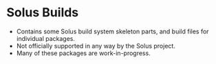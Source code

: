 # Solus Builds

- Contains some Solus build system skeleton parts, and build files for individual packages.
- Not officially supported in any way by the Solus project.
- Many of these packages are work-in-progress.
